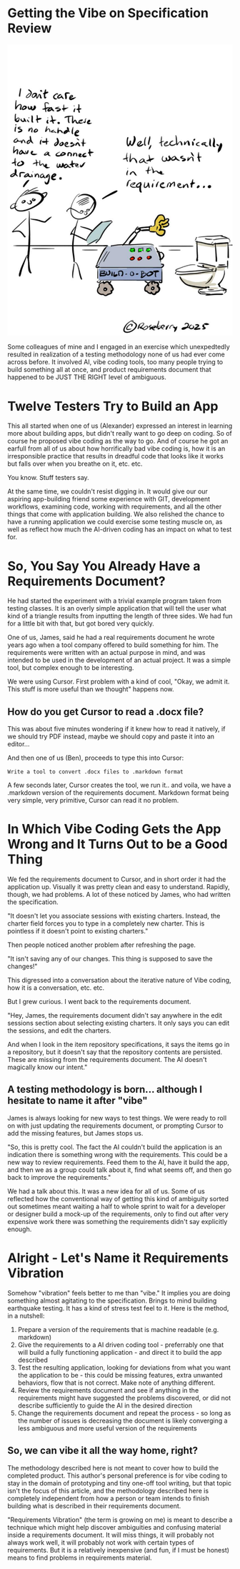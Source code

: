 Getting the Vibe on Specification Review
========================================
![Two people looking at a toilet built by a robot missing a handle and drainage connect because the requirements didn't mention them.](/assets/requirementsvibration.jpg)


Some colleagues of mine and I engaged in an exercise which unexpedtedly resulted in
realization of a testing methodology none of us had ever come across before. It involved
AI, vibe coding tools, too many people trying to build something all at once, and
product requirements document that happened to be JUST THE RIGHT level of ambiguous.

Twelve Testers Try to Build an App
==================================
This all started when one of us (Alexander) expressed an interest in learning more about building
apps, but didn't really want to go deep on coding. So of course he proposed vibe
coding as the way to go. And of course he got an earfull from all of us about
how horrifically bad vibe coding is, how it is an irresponsible practice that results
in dreadful code that looks like it works but falls over when you breathe on it,
etc. etc.

You know. Stuff testers say.

At the same time, we couldn't resist digging in. It would give our our aspiring
app-building friend some experience with GIT, development workflows, examining code,
working with requirements, and all the other things that come with application building.
We also relished the chance to have a running application we could exercise some
testing muscle on, as well as reflect how much the AI-driven coding has an impact
on what to test for.

So, You Say You Already Have a Requirements Document?
===================================
He had started the experiment with a trivial example program taken from testing
classes. It is an overly simple application that will tell the user what kind
of a triangle results from inputting the length of three sides. We had fun for a little
bit with that, but got bored very quickly.

One of us, James, said he had a real requirements document he wrote years ago
when a tool company offered to build something for him. The requirements were written
with an actual purpose in mind, and was intended to be used in the development of
an actual project. It was a simple tool, but complex enough to be interesting.

We were using Cursor. First problem with a kind of cool, "Okay, we admit it. This stuff is more useful than we thought"
happens now.

How do you get Cursor to read a .docx file?
-------------------------------------------
This was about five minutes wondering if it knew how to read it natively, if we should try
PDF instead, maybe we should copy and paste it into an editor...

And then one of us (Ben), proceeds to type this into Cursor:

```
Write a tool to convert .docx files to .markdown format
```

A few seconds later, Cursor creates the tool, we run it.. and voila, we have a .markdown version of
the requirements document. Markdown format being very simple, very primitive, Cursor
can read it no problem.

In Which Vibe Coding Gets the App Wrong and It Turns Out to be a Good Thing
=============================================
We fed the requirements document to Cursor, and in short order it had the application up.
Visually it was pretty clean and easy to understand. Rapidly, though, we had problems. A lot
of these noticed by James, who had written the specification.

"It doesn't let you associate sessions with existing charters. Instead, the charter field
forces you to type in a completely new charter. This is pointless if it doesn't point to existing
charters."

Then people noticed another problem after refreshing the page.

"It isn't saving any of our changes. This thing is supposed to save the changes!"

This digressed into a conversation about the iterative nature of Vibe coding, how
it is a conversation, etc. etc.

But I grew curious. I went back to the requirements document.

"Hey, James, the requirements document didn't say anywhere in the edit sessions section
about selecting existing charters. It only says you can edit the sessions, and edit the charters.

And when I look in the item repository specifications, it says the items go in a repository, but
it doesn't say that the repository contents are persisted. These are missing from the
requirements document. The AI doesn't magically know our intent."

A testing methodology is born... although I hesitate to name it after "vibe"
-------------------------------------------------
James is always looking for new ways to test things. We were ready to roll on with
just updating the requirements document, or prompting Cursor to add the missing features,
but James stops us.

"So, this is pretty cool. The fact the AI couldn't build the application is an indication there
is something wrong with the requirements. This could be a new way to review requirements. Feed
them to the AI, have it build the app, and then we as a group could talk about it, find what
seems off, and then go back to improve the requirements."

We had a talk about this. It was a new idea for all of us. Some of us reflected how the
conventional way of getting this kind of ambiguity sorted out sometimes meant waiting a half to
whole sprint to wait for a developer or designer build a mock-up of the requirements, only to find out after
very expensive work there was something the requirements didn't say explicitly enough.

Alright - Let's Name it Requirements Vibration
===============================================
Somehow "vibration" feels better to me than "vibe." It implies you are doing something almost
agitating to the specification. Brings to mind building earthquake testing. It has a kind of
stress test feel to it. Here is the method, in a nutshell:

1. Prepare a version of the requirements that is machine readable (e.g. markdown)
2. Give the requirements to a AI driven coding tool - preferrably one that will build a fully functioning application - and direct it to build the app described
3. Test the resulting application, looking for deviations from what you want the application to be - this could be missing features, extra unwanted behaviors, flow that is not correct. Make note of anything different.
4. Review the requirements document and see if anything in the requirements might have suggested the problems discovered, or did not describe sufficiently to guide the AI in the desired direction
5. Change the requirements document and repeat the process - so long as the number of issues is decreasing the document is likely converging a less ambiguous and more useful version of the requirements

So, we can vibe it all the way home, right?
-----------------------------------------------
The methodology described here is not meant to cover how to build the completed
product. This author's personal preference is for vibe coding to stay in the
domain of prototyping and tiny one-off tool writing, but that topic isn't the focus of
this article, and the methodology described here is completely independent from
how a person or team intends to finish building what is described in their
requirements document.

"Requirements Vibration" (the term is growing on me) is meant to describe a technique which might help discover ambiguities and
confusing material inside a requirements document. It will miss things, it will
probably not always work well, it will probably not work with certain
types of requirements. But it is a relatively inexpensive (and fun, if I must
be honest) means to find problems in requirements material.

